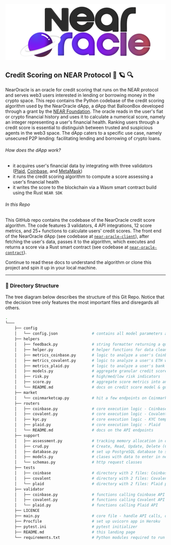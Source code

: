 <p align="center">
  <a href="https://near.org/">
    <img alt="Near" src="https://github.com/BalloonBox-Inc/near-oracle-algorithm/blob/dev/images/logo_NearOracle.png" width="700" />
  </a>
</p>

## Credit Scoring on NEAR Protocol 🔮 :ringed_planet: :mag:

NearOracle is an oracle for credit scoring that runs on the NEAR protocol and serves web3 users interested in lending or borrowing money in the crypto space. This repo contains the Python codebase of the credit scoring algorithm used by the NearOracle dApp, a dApp that BalloonBox developed through a grant by the [NEAR Foundation](https://near.foundation/). The oracle reads in the user's fiat or crypto financial history and uses it to calculate a numerical score, namely an integer representing a user's financial health. Ranking users through a credit score is essential to distinguish between trusted and suspicious agents in the web3 space. The dApp caters to a specific use case, namely unsecured P2P lending: facilitating lending and borrowing of crypto loans.

###### How does the dApp work?

- it acquires user's financial data by integrating with three validators ([Plaid](https://dashboard.plaid.com/overview), [Coinbase](https://developers.coinbase.com/), and [MetaMask](https://metamask.io/))
- it runs the credit scoring algorithm to compute a score assessing a user's financial health
- it writes the score to the blockchain via a Wasm smart contract build using the Rust `NEAR SDK`

###### In this Repo

This GitHub repo contains the codebase of the NearOracle credit score algorithm. The code features 3 validators, 4 API integrations, 12 score metrics, and 25+ functions to calculate users' credit scores. The front end of the NearOracle dApp (see codebase at [`near-oracle-client`](https://github.com/BalloonBox-Inc/near-oracle-client)), after fetching the user's data, passes it to the algorithm, which executes and returns a score via a Rust smart contract (see codebase at [`near-oracle-contract`](https://github.com/BalloonBox-Inc/near-oracle-contract)).

Continue to read these docs to understand the algorithm or clone this project and spin it up in your local machine.

---


### :octopus: Directory Structure
The tree diagram below describes the structure of this Git Repo. Notice that the decision tree only features the most important files and disregards all others.

```bash
.
└───
    ├── config
    │   └── config.json               # contains all model parameters and weights - tune this file to alter the model
    ├── helpers
    │   ├── feedback.py               # string formatter returning a qualitative score feedback
    │   ├── helper.py                 # helper functions for data cleaning
    │   ├── metrics_coinbase.py       # logic to analyze a user's Coinbase account data
    │   ├── metrics_covalent.py       # logic to analyze a user's ETH wallet data (powered by Covalent)
    │   ├── metrics_plaid.py          # logic to analyze a user's bank account data (powered by Plaid)
    │   ├── models.py                 # aggregate granular credit score logic into 4 metrics
    │   ├── risk.py                   # high/med/low risk indicators
    │   ├── score.py                  # aggregate score metrics into an actual credit score
    │   └── README.md                 # docs on credit score model & guideline to clone project
    ├── market
    │   └── coinmarketcap.py          # hit a few endpoints on Coinmarketcap (live exchange rate & top cryptos)
    ├── routers
    │   ├── coinbase.py               # core execution logic - Coinbase
    │   ├── covalent.py               # core execution logic - Covalent
    │   ├── kyc.py                    # core execution logic - KYC template
    │   ├── plaid.py                  # core execution logic - Plaid
    │   └── README.md                 # docs on the API endpoints
    ├── support
    │   ├── assessment.py             # tracking memory allocation in database
    │   ├── crud.py                   # Create, Read, Update, Delete (CRUD) - database handler
    │   ├── database.py               # set up PostgreSQL database to store computed scores
    │   ├── models.py                 # clases with data to enter in new row of database
    │   └── schemas.py                # http request classes
    ├── tests
    │   ├── coinbase                  # directory with 2 files: Coinbase pytests & dummy test data json
    │   ├── covalent                  # directory with 2 files: Covalent pytests & dummy test data json
    │   └── plaid                     # directory with 2 files: Plaid pytests & dummy test data json
    ├── validator
    │   ├── coinbase.py               # functions calling Coinbase API
    │   ├── covalent.py               # functions calling Covalent API
    │   └── plaid.py                  # functions calling Plaid API
    ├── LICENCE
    ├── main.py                       # core file - handle API calls, directing them to the router folder
    ├── Procfile                      # set up uvicorn app in Heroku
    ├── pytest.ini                    # pytest initializer
    ├── README.md                     # this landing page
    └── requirements.txt              # Python modules required to run this project
```
